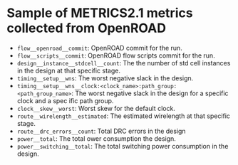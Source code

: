# Sample of METRICS2.1  metrics collected from OpenROAD

* `flow__openroad__commit`: OpenROAD commit for the run.
* `flow__scripts__commit`: OpenROAD flow scripts commit for the run.
* `design__instance__stdcell__count`:  The the number of std cell instances in the design at that specific stage.
* `timing__setup__wns`: The worst negative slack in the design.
* `timing__setup__wns__clock:<clock_name>:path_group:<path_group_name>`:  The worst negative slack in the design for a specific clock and a spec    ific path group.
* `clock__skew__worst`: Worst skew for the default clock. 
* `route__wirelength__estimated`:  The estimated wirelength at that specific stage.
* `route__drc_errors__count`:  Total DRC errors in the design
* `power__total`: The total ower consumption the design.
* `power__switching__total`: The total switching power consumption in the design.
